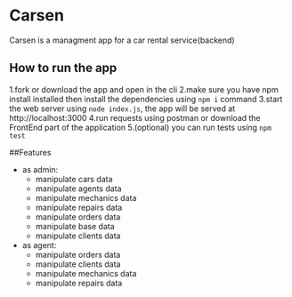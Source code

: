 # Carsen
Carsen is a managment app for a car rental service(backend)

## How to run the app
1.fork or download the app and open in the cli
2.make sure you have npm install installed then install the dependencies using `npm i` command
3.start the web server using `node index.js`, the app will be served at http://localhost:3000
4.run requests using postman or download the FrontEnd part of the application
5.(optional) you can run tests using `npm test`

##Features
  - as admin:
    - manipulate cars data
    - manipulate agents data
    - manipulate mechanics data
    - manipulate repairs data
    - manipulate orders data
    - manipulate base data
    - manipulate clients data
  - as agent:
    - manipulate orders data
    - manipulate clients data
    - manipulate mechanics data
    - manipulate repairs data
